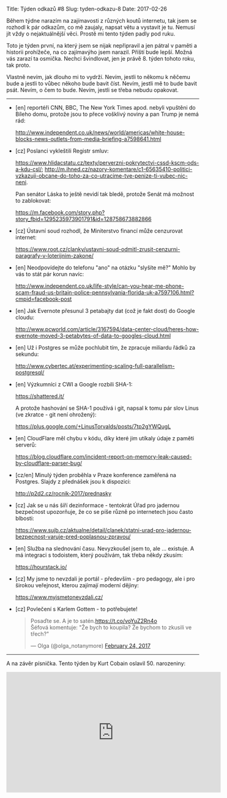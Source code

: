 Title: Týden odkazů #8
Slug: tyden-odkazu-8
Date: 2017-02-26

Během týdne narazím na zajímavosti z různých koutů internetu, tak jsem se rozhodl k pár odkazům, co mě zaujaly, napsat větu a vystavit je tu. Nemusí jít vždy o nejaktuálnější věci. Prostě mi tento týden padly pod ruku.

Toto je týden první, na který jsem se nijak nepřipravil a jen pátral v paměti a historii prohížeče, na co zajímavýho jsem narazil. Příští bude lepší. Možná vás zarazí ta osmička. Nechci švindlovat, jen je právě 8. týden tohoto roku, tak proto.

Vlastně nevím, jak dlouho mi to vydrží. Nevím, jestli to někomu k něčemu bude a jestli to vůbec někoho bude bavit číst. Nevím, jestli mě to bude bavit psát. Nevím, o čem to bude. Nevím, jestli se třeba nebudu opakovat.

---

*   [en] reportéři CNN, BBC, The New York Times apod. nebyli vpuštěni do Bíleho domu, protože jsou to přece vošklivý noviny a pan Trump je nemá rád:

    <http://www.independent.co.uk/news/world/americas/white-house-blocks-news-outlets-from-media-briefing-a7598641.html>

*   [cz] Poslanci vykleštili Registr smluv: 

    <https://www.hlidacstatu.cz/texty/perverzni-pokrytectvi-cssd-kscm-ods-a-kdu-csl/>; <http://m.ihned.cz/nazory-komentare/c1-65635410-politici-vzkazuji-obcane-do-toho-za-co-utracime-tve-penize-ti-vubec-nic-neni>. 

    Pan senátor Láska to ještě nevidí tak bledě, protože Senát má možnost to zablokovat: 

    <https://m.facebook.com/story.php?story_fbid=1295235973901791&id=128758673882866>

*   [cz] Ústavní soud rozhodl, že Miniterstvo financí může cenzurovat internet:

    <https://www.root.cz/clanky/ustavni-soud-odmitl-zrusit-cenzurni-paragrafy-v-loterijnim-zakone/>

*   [en] Neodpovídejte do telefonu "ano" na otázku "slyšíte mě?" Mohlo by vás to stát pár korun navíc:

    <http://www.independent.co.uk/life-style/can-you-hear-me-phone-scam-fraud-us-britain-police-pennsylvania-florida-uk-a7597106.html?cmpid=facebook-post>
		
*   [en] Jak Evernote přesunul 3 petabajty dat (což je fakt dost) do Google cloudu:

    <http://www.pcworld.com/article/3167594/data-center-cloud/heres-how-evernote-moved-3-petabytes-of-data-to-googles-cloud.html>

*   [en] Už i Postgres se může pochlubit tím, že zpracuje miliardu řádků za sekundu:

    <http://www.cybertec.at/experimenting-scaling-full-parallelism-postgresql/>

*   [en] Výzkumníci z CWI a Google rozbili SHA-1:

    <https://shattered.it/>

    A protože hashování se SHA-1 používá i git, napsal k tomu pár slov Linus (ve zkratce - git není ohrožený):

    <https://plus.google.com/+LinusTorvalds/posts/7tp2gYWQugL>

*   [en] CloudFlare měl chybu v kódu, díky které jim utíkaly údaje z paměti serverů:

    <https://blog.cloudflare.com/incident-report-on-memory-leak-caused-by-cloudflare-parser-bug/>

*   [cz/en] Minulý týden proběhla v Praze konference zaměřená na Postgres. Slajdy z přednášek jsou k dispozici:

    <http://p2d2.cz/rocnik-2017/prednasky>

*   [cz] Jak se u nás šíří dezinformace - tentokrát Úřad pro jadernou bezpečnost upozorňuje, že co se píše různě po internetech jsou často blbosti:

    <https://www.sujb.cz/aktualne/detail/clanek/statni-urad-pro-jadernou-bezpecnost-varuje-pred-poplasnou-zpravou/>

*   [en] Služba na slednování času. Nevyzkoušel jsem to, ale ... existuje. A má integraci s todoistem, který používám, tak třeba někdy zkusím:

    <https://hourstack.io/>

*   [cz] My jsme to nevzdali je portál - především - pro pedagogy, ale i pro širokou veřejnost, kterou zajímají moderní dějiny:

    <https://www.myjsmetonevzdali.cz/>

*   [cz] Povlečení s Karlem Gottem - to potřebujete!

    <blockquote class="twitter-tweet" data-lang="en"><p lang="cs" dir="ltr">Posaďte se. A je to satén.<a href="https://t.co/voYuZ2Rn4o">https://t.co/voYuZ2Rn4o</a><br>Šéfová komentuje: &quot;Že bych to koupila? Že bychom to zkusili ve třech?&quot;</p>&mdash; Olga (@olga_notanymore) <a href="https://twitter.com/olga_notanymore/status/835062653815033859">February 24, 2017</a></blockquote>
<script async src="//platform.twitter.com/widgets.js" charset="utf-8"></script>
---

A na závěr písnička. Tento týden by Kurt Cobain oslavil 50. narozeniny:
<center><iframe width="560" height="315" src="https://www.youtube.com/embed/3YtH2rjrfaI" frameborder="0" allowfullscreen></iframe></center>
